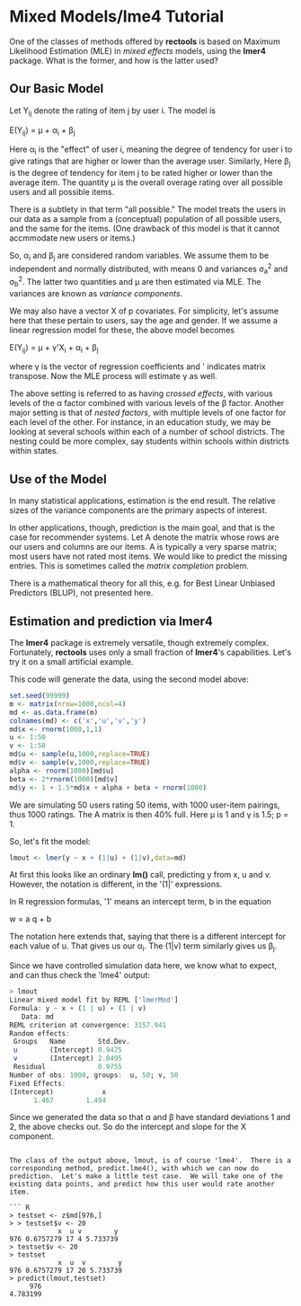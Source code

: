 
# Mixed Models/lme4 Tutorial

One of the classes of methods offered by **rectools** is based on
Maximum Likelihood Estimation (MLE) in *mixed effects* models, using the
**lmer4** package.  What is the former, and how is the latter used?

## Our Basic Model

Let Y<sub>ij</sub> denote the rating of item j by user i.  The model is

E(Y<sub>ij</sub>) =  &mu; + &alpha;<sub>i</sub> + &beta;<sub>j</sub>

Here &alpha;<sub>i</sub> is the "effect" of user i, meaning the degree
of tendency for user i to give ratings that are higher or lower than the
average user.  Similarly, Here &beta;<sub>j</sub> is the degree of
tendency for item j to be rated higher or lower than the average item.
The quantity &mu; is the overall overage rating over all possible users
and all possible items.

There is a subtlety in that term "all possible."  The model treats the
users in our data as a sample from a (conceptual) population of all
possible users, and the same for the items.  (One drawback of this model
is that it cannot accmmodate new users or items.)

So, &alpha;<sub>i</sub> and &beta;<sub>j</sub> are considered random
variables.  We assume them to be independent and normally distributed,
with means 0 and variances &sigma;<sub>a</sub><sup>2</sup> and
&sigma;<sub>b</sub><sup>2</sup>.  The latter two quantities and &mu; are
then estimated via MLE.  The variances are known as *variance
components*.

We may also have a vector X of p covariates.  For simplicity, let's assume
here that these pertain to users, say the age and gender.  If we assume
a linear regression model for these, the above model becomes

E(Y<sub>ij</sub>) =  &mu; + &gamma;'X<sub>i</sub> + &alpha;<sub>i</sub> + &beta;<sub>j</sub>

where &gamma; is the vector of regression coefficients and ' indicates
matrix transpose. Now the MLE process will estimate &gamma; as well.

The above setting is referred to as having *crossed effects*, with
various levels of the &alpha; factor combined with various levels of the
&beta; factor.  Another major setting is that of *nested factors*, with
multiple levels of one factor for each level of the other.  For
instance, in an education study, we may be looking at several schools
within each of a number of school districts.  The nesting could be more
complex, say students within schools within districts within states.


## Use of the Model

In many statistical applications, estimation is the end result.  The
relative sizes of the variance components are the primary aspects of
interest.

In other applications, though, prediction is the main goal, and that is
the case for recommender systems.  Let A denote the matrix whose rows
are our users and columns are our items.  A is typically a very sparse
matrix; most users have not rated most items.  We would like to predict
the missing entries.  This is sometimes called the *matrix completion*
problem.

There is a mathematical theory for all this, e.g. for Best Linear
Unbiased Predictors (BLUP), not presented here.

## Estimation and prediction via lmer4

The **lmer4** package is extremely versatile, though extremely complex.
Fortunately, **rectools** uses only a small fraction of **lmer4**'s
capabilities.  Let's try it on a small artificial example.

This code will generate the data, using the second model above:

``` R
set.seed(99999)
m <- matrix(nrow=1000,ncol=4)
md <- as.data.frame(m)
colnames(md) <- c('x','u','v','y')
md$x <- rnorm(1000,1,1)
u <- 1:50
v <- 1:50
md$u <- sample(u,1000,replace=TRUE)
md$v <- sample(v,1000,replace=TRUE)
alpha <- rnorm(1000)[md$u]
beta <- 2*rnorm(1000)[md$v]
md$y <- 1 + 1.5*md$x + alpha + beta + rnorm(1000)
```

We are simulating 50 users rating 50 items, with 1000 user-item
pairings, thus 1000 ratings.  The A matrix is then 40% full.  Here &mu;
is 1 and &gamma; is 1.5; p = 1.

So, let's fit the model:

``` R
lmout <- lmer(y ~ x + (1|u) + (1|v),data=md)
```

At first this looks like an ordinary **lm()** call, predicting y from x,
u and v.  However, the notation is different, in the '(1|' expressions.

In R regression formulas, '1' means an intercept term, b in the equation

w = a q + b  

The notation here extends that, saying that there is a different
intercept for each value of u.  That gives us our &alpha;<sub>i</sub>.
The (1|v) term similarly gives us &beta;<sub>j</sub>.

Since we have controlled simulation data here, we know what to expect,
and can thus check the 'lme4' output:

``` R
> lmout
Linear mixed model fit by REML ['lmerMod']
Formula: y ~ x + (1 | u) + (1 | v)
   Data: md
REML criterion at convergence: 3157.941
Random effects:
 Groups   Name        Std.Dev.
 u        (Intercept) 0.9475  
 v        (Intercept) 2.0495  
 Residual             0.9755  
Number of obs: 1000, groups:  u, 50; v, 50
Fixed Effects:
(Intercept)            x  
      1.467        1.494  
```

Since we generated the data so that &alpha; and &beta; have standard
deviations 1 and 2, the above checks out.  So do the intercept and slope
for the X component. 
```

The class of the output above, lmout, is of course 'lme4'.  There is a
corresponding method, predict.lme4(), with which we can now do
prediction.  Let's make a little test case.  We will take one of the
existing data points, and predict how this user would rate another item.

``` R
> testset <- z$md[976,]
> > testset$v <- 20
            x  u v        y
976 0.6757279 17 4 5.733739
> testset$v <- 20
> testset
            x  u  v        y
976 0.6757279 17 20 5.733739
> predict(lmout,testset)
     976 
4.783199 

